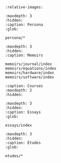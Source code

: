 ```{include} ../README.md
:relative-images:
```

```{toctree}
:maxdepth: 3
:hidden:
:caption: Persona 
:glob:

persona/*
```

```{toctree}
:maxdepth: 3
:hidden:
:caption: Memoirs

memoirs/journal/index
memoirs/equations/index
memoirs/hardware/index
memoirs/software/index
```

```{toctree}
:caption: Courses 
:maxdepth: 2
:hidden:

```

```{toctree}
:maxdepth: 3
:hidden:
:caption: Essays 
:glob:

essays/index
```

```{toctree}
:maxdepth: 3
:hidden:
:caption: Études 
:glob:

etudes/*
